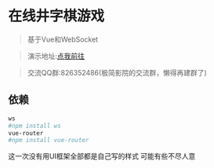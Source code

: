 # 在线井字棋游戏

> 基于Vue和WebSocket

> 演示地址:[点我前往](http://g.sixming.com)

> 交流QQ群:826352486(极简影院的交流群，懒得再建群了)
## 依赖

``` bash
ws
#npm install ws
vue-router
#npm install vue-router
```

这一次没有用UI框架全部都是自己写的样式 可能有些不尽人意 
